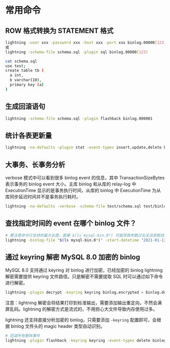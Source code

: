 # 常用命令

## ROW 格式转换为 STATEMENT 格式

```bash
lightning -user xxx -password xxx -host xxx -port xxx binlog.00000[123]
或
lightning -schema-file schema.sql -plugin sql binlog.00000[123]

cat schema.sql
use test;
create table tb (
  a int,
  b varchar(10),
  primary key (a)
)
```

## 生成回滚语句

```bash
lightning -schema-file schema.sql -plugin flashback binlog.000001
```

## 统计各表更新量

```bash
lightning -no-defaults -plugin stat -event-types insert,update,delete binlog.000001 | jq -r '.TableStats | keys[] as $k | "\($k)  \(.[$k] | .insert + .delete + .update)"'  | sort -k 2 -nr | column -t | head
```

## 大事务、长事务分析

verbose 模式中可以看到很多 binlog event 的信息，其中 TransactionSizeBytes 表示事务的 binlog event 大小。主库 binlog 和从库的 relay-log 中 ExecutionTime 显示的是事务执行时间，从库的 binlog 中 ExecutionTime 为从库同步延迟时间并不是事务执行耗时。

```bash
lightning -no-defaults -verbose -schema-file test/schema.sql test/binlog.000002  | grep "DEBUG" | grep "TransactionSizeBytes\|ExecutionTime"
```

## 查找指定时间的 event 在哪个 binlog 文件？

```bash
# 要注意命令行支持的最大长度，直接 $(ls mysql-bin.0*) 可能导致参数过长无法获取结果
lightning -binlog-file "$(ls mysql-bin.0*)" -start-datetime "2021-01-13 07:00:00" -stop-datetime "2021-01-13 18:00:00" -plugin find
```

## 通过 keyring 解密 MySQL 8.0 加密的 binlog

MySQL 8.0 支持通过 keyring 对 binlog 进行加密，已经加密的 binlog lightning 解密需要提供 keyring 文件路径。只是解密不需要提取 SQL 时可以通过如下命令进行解密。

```bash
lightning -plugin decrypt -keyring keyring binlog.encrypted > binlog.decrypted
```

注意：lightning 解密会将结果打印到标准输出，需要添加输出重定向，不然会满屏乱码。lightning 的解密方式是流式的，不用担心大文件导致内存使用过多。

lightning 还支持直接分析加密的 binlog，只需要添加 `-keyring` 配置即可，会根据 binlog 文件头的 magic header 类型自动识别。

```bash
# 回滚所有删除事件
lightning -plugin flashback -keyring keyring -event-types delete binlog.encrypted
```
